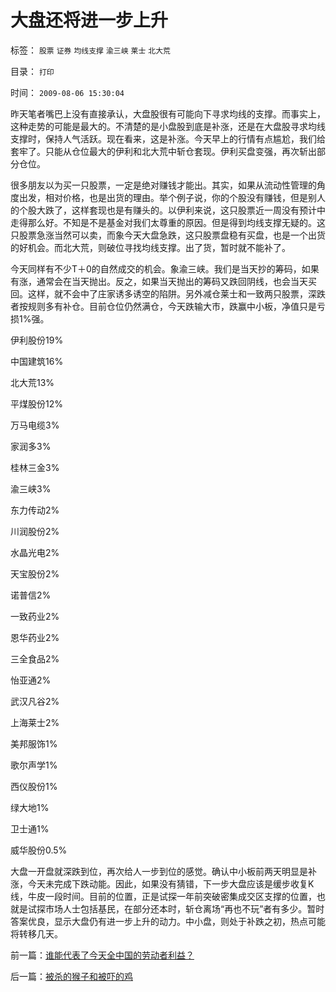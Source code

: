 # 大盘还将进一步上升

标签： `股票` `证券` `均线支撑` `渝三峡` `莱士` `北大荒` 

目录： `打印`

时间： `2009-08-06 15:30:04`

昨天笔者嘴巴上没有直接承认，大盘股很有可能向下寻求均线的支撑。而事实上，这种走势的可能是最大的。不清楚的是小盘股到底是补涨，还是在大盘股寻求均线支撑时，保持人气活跃。现在看来，这是补涨。今天早上的行情有点尴尬，我们给套牢了。只能从仓位最大的伊利和北大荒中斩仓套现。伊利买盘变强，再次斩出部分仓位。

很多朋友以为买一只股票，一定是绝对赚钱才能出。其实，如果从流动性管理的角度出发，相对价格，也是出货的理由。举个例子说，你的个股没有赚钱，但是别人的个股大跌了，这样套现也是有赚头的。以伊利来说，这只股票近一周没有预计中走得那么好。不知是不是基金对我们太尊重的原因。但是得到均线支撑无疑的。这只股票急涨当然可以卖，而象今天大盘急跌，这只股票盘稳有买盘，也是一个出货的好机会。而北大荒，则破位寻找均线支撑。出了货，暂时就不能补了。

今天同样有不少T＋0的自然成交的机会。象渝三峡。我们是当天抄的筹码，如果有涨，通常会在当天抛出。反之，如果当天抛出的筹码又跌回阴线，也会当天买回。这样，就不会中了庄家诱多诱空的陷阱。另外减仓莱士和一致两只股票，深跌者按规则多有补仓。目前仓位仍然满仓，今天跌输大市，跌赢中小板，净值只是亏损1%强。

伊利股份19%

中国建筑16%

北大荒13%

平煤股份12%

万马电缆3%

家润多3%

桂林三金3%

渝三峡3%

东力传动2%

川润股份2%

水晶光电2%

天宝股份2%

诺普信2%

一致药业2%

恩华药业2%

三全食品2%

怡亚通2%

武汉凡谷2%

上海莱士2%

美邦服饰1%

歌尔声学1%

西仪股份1%

绿大地1%

卫士通1%

威华股份0.5%

大盘一开盘就深跌到位，再次给人一步到位的感觉。确认中小板前两天明显是补涨，今天未完成下跌动能。因此，如果没有猜错，下一步大盘应该是缓步收复K线，牛皮一段时间。目前的位置，正是试探一年前突破密集成交区支撑的位置，也就是试探市场人士包括基民，在部分还本时，斩仓离场“再也不玩”者有多少。暂时答案优良，显示大盘仍有进一步上升的动力。中小盘，则处于补跌之初，热点可能将转移几天。



前一篇：[谁能代表了今天全中国的劳动者利益？](../../../2009/8/6/谁能代表了今天全中国的劳动者利益？.md)

后一篇：[被杀的猴子和被吓的鸡](../../../2009/8/6/被杀的猴子和被吓的鸡.md)